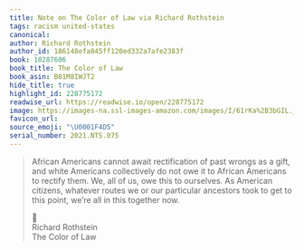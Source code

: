 ```yaml
---
title: Note on The Color of Law via Richard Rothstein
tags: racism united-states
canonical:
author: Richard Rothstein
author_id: 186148efa845ff120ed332a7afe2383f
book: 10287606
book_title: The Color of Law
book_asin: B01M8IWJT2
hide_title: true
highlight_id: 228775172
readwise_url: https://readwise.io/open/228775172
image: https://images-na.ssl-images-amazon.com/images/I/61rKa%2B3bGIL._SL200_.jpg
favicon_url:
source_emoji: "\U0001F4D5"
serial_number: 2021.NTS.075
---
```

> African Americans cannot await rectification of past wrongs as a gift, and white Americans collectively do not owe it to African Americans to rectify them. We, all of us, owe this to ourselves. As American citizens, whatever routes we or our particular ancestors took to get to this point, we’re all in this together now.
> <div class="quoteback-footer"><div class="quoteback-avatar"><span class="mini-emoji"> 📕</span></div><div class="quoteback-metadata"><div class="metadata-inner"><span style="display:none">FROM:</span><div aria-label="Richard Rothstein" class="quoteback-author"> Richard Rothstein</div><div aria-label="The Color of Law" class="quoteback-title"> The Color of Law</div></div></div></div>